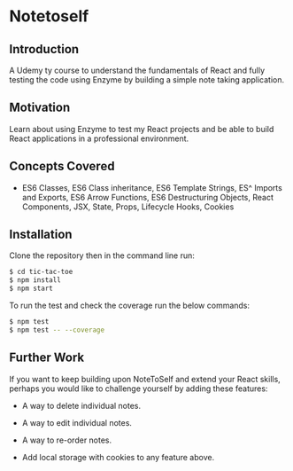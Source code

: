 # Notetoself

## Introduction

A Udemy ty course to understand the fundamentals of React and fully testing the code using Enzyme by building a simple note taking application.

## Motivation

Learn about using Enzyme to test my React projects and be able to build React applications in a professional environment.

## Concepts Covered

- ES6 Classes, ES6 Class inheritance, ES6 Template Strings, ES^ Imports and Exports, ES6 Arrow Functions, ES6 Destructuring Objects, React Components, JSX, State, Props, Lifecycle Hooks, Cookies

## Installation

Clone the repository then in the command line run:

```bash
$ cd tic-tac-toe
$ npm install
$ npm start
```

To run the test and check the coverage run the below commands:

```bash
$ npm test
$ npm test -- --coverage
```

## Further Work

If you want to keep building upon NoteToSelf and extend your React skills, perhaps you would like to challenge yourself by adding these features:

- A way to delete individual notes.

- A way to edit individual notes.

- A way to re-order notes.

- Add local storage with cookies to any feature above.

